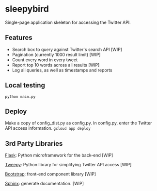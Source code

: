 # sleepybird
Single-page application skeleton for accessing the Twitter API.

## Features
* Search box to query against Twitter's search API [WIP]
* Pagination (currently 1000 result limit) [WIP]
* Count every word in every tweet
* Report top 10 words across all results [WIP]
* Log all queries, as well as timestamps and reports

## Local testing
```python main.py```

## Deploy
Make a copy of config_dist.py as config.py. In config.py, enter the Twitter API access information.
```gcloud app deploy```

## 3rd Party Libraries
[Flask](http://flask.pocoo.org/): Python microframework for the back-end [WIP]

[Tweepy](https://www.tweepy.org/): Python library for simplifying Twitter API access [WIP]

[Bootstrap](https://getbootstrap.com/): front-end component library [WIP]

[Sphinx](http://www.sphinx-doc.org/en/master/): generate documentation. [WIP]
